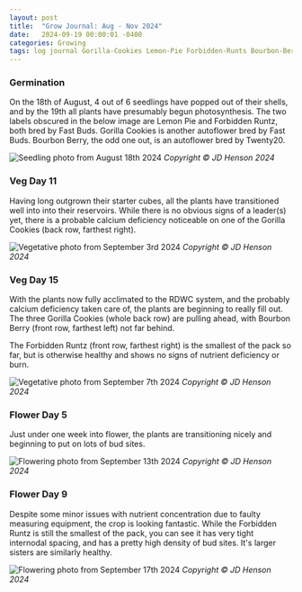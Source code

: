 ```yaml
---
layout: post
title:  "Grow Journal: Aug - Nov 2024"
date:   2024-09-19 00:00:01 -0400
categories: Growing
tags: log journal Gorilla-Cookies Lemon-Pie Forbidden-Runts Bourbon-Berry FastBuds Twenty20 General-Hydroponics Botanicare DWC RDWC
---
```


### Germination

On the 18th of August, 4 out of 6 seedlings have popped out of their shells, and by the 19th all plants have presumably begun photosynthesis. The two labels obscured in the below image are Lemon Pie and Forbidden Runtz, both bred by Fast Buds. Gorilla Cookies is another autoflower bred by Fast Buds. Bourbon Berry, the odd one out, is an autoflower bred by Twenty20.

![Seedling photo from August 18th 2024](/jdelvin-admin/assets/photos/2024-08-18.jpg) *Copyright ©️ JD Henson 2024*

### Veg Day 11

Having long outgrown their starter cubes, all the plants have transitioned well into into their reservoirs. While there is no obvious signs of a leader(s) yet, there is a probable calcium deficiency noticeable on one of the Gorilla Cookies (back row, farthest right). 

![Vegetative photo from September 3rd 2024](/jdelvin-admin/assets/photos/2024-09-03.jpg) *Copyright ©️ JD Henson 2024*

### Veg Day 15

With the plants now fully acclimated to the RDWC system, and the probably calcium deficiency taken care of, the plants are beginning to really fill out. The three Gorilla Cookies (whole back row) are pulling ahead, with Bourbon Berry (front row, farthest left) not far behind. 

The Forbidden Runtz (front row, farthest right) is the smallest of the pack so far, but is otherwise healthy and shows no signs of nutrient deficiency or burn.

![Vegetative photo from September 7th 2024](/jdelvin-admin/assets/photos/2024-09-07.jpg) *Copyright ©️ JD Henson 2024*

### Flower Day 5

Just under one week into flower, the plants are transitioning nicely and beginning to put on lots of bud sites.

![Flowering photo from September 13th 2024](/jdelvin-admin/assets/photos/2024-09-13.jpg) *Copyright ©️ JD Henson 2024*

### Flower Day 9

Despite some minor issues with nutrient concentration due to faulty measuring equipment, the crop is looking fantastic. While the Forbidden Runtz is still the smallest of the pack, you can see it has very tight internodal spacing, and has a pretty high density of bud sites. It's larger sisters are similarly healthy.

![Flowering photo from September 17th 2024](/jdelvin-admin/assets/photos/2024-09-17.png) *Copyright ©️ JD Henson 2024*